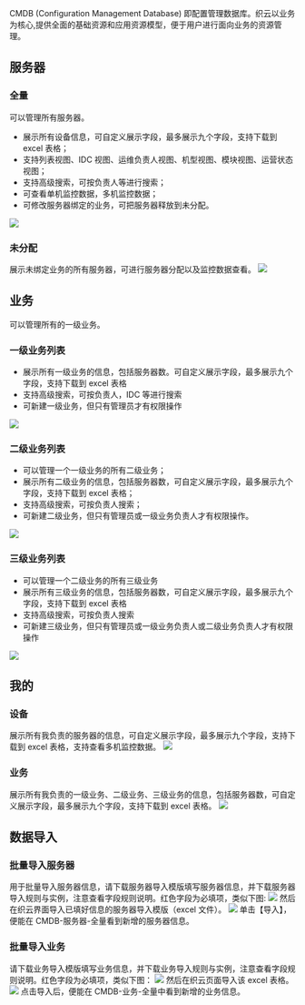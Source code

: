 CMDB (Configuration Management Database) 即配置管理数据库。织云以业务为核心,提供全面的基础资源和应用资源模型，便于用户进行面向业务的资源管理。
## 服务器 ##
### 全量 ###
可以管理所有服务器。

- 展示所有设备信息，可自定义展示字段，最多展示九个字段，支持下载到 excel 表格；
- 支持列表视图、IDC 视图、运维负责人视图、机型视图、模块视图、运营状态视图；
- 支持高级搜索，可按负责人等进行搜索；
- 可查看单机监控数据，多机监控数据；
- 可修改服务器绑定的业务，可把服务器释放到未分配。

![](http://imgcache.tce.fsphere.cn/static/mc.qcloudimg.com/static/img/d3b7ed3a7ed2ecbe04bb198335e07665/CMDB1.png)
### 未分配 ###
展示未绑定业务的所有服务器，可进行服务器分配以及监控数据查看。
![](http://imgcache.tce.fsphere.cn/static/mc.qcloudimg.com/static/img/7187f524fbea49c714cc925bbe4e59f6/CMDB2.png)
## 业务 ##
可以管理所有的一级业务。
### 一级业务列表 ###
- 展示所有一级业务的信息，包括服务器数。可自定义展示字段，最多展示九个字段，支持下载到 excel 表格
- 支持高级搜索，可按负责人，IDC 等进行搜索
- 可新建一级业务，但只有管理员才有权限操作

![](http://imgcache.tce.fsphere.cn/static/mc.qcloudimg.com/static/img/5f5b48cd0f83ee2d2a32332c7bfb4d7b/CMDB3.png)
### 二级业务列表  ###
- 可以管理一个一级业务的所有二级业务；
- 展示所有二级业务的信息，包括服务器数，可自定义展示字段，最多展示九个字段，支持下载到 excel 表格；
- 支持高级搜索，可按负责人搜索；
- 可新建二级业务，但只有管理员或一级业务负责人才有权限操作。

![](http://imgcache.tce.fsphere.cn/static/mc.qcloudimg.com/static/img/aadc307cb74ab1a4c04203b88807aed3/CMDB4.png)
### 三级业务列表 ###
- 可以管理一个二级业务的所有三级业务
- 展示所有三级业务的信息，包括服务器数，可自定义展示字段，最多展示九个字段，支持下载到 excel 表格
- 支持高级搜索，可按负责人搜索
- 可新建三级业务，但只有管理员或一级业务负责人或二级业务负责人才有权限操作

![](http://imgcache.tce.fsphere.cn/static/mc.qcloudimg.com/static/img/7ba56e6496ff7a2124d6cd413220a47a/CMDB5.png)
## 我的 ##
### 设备 ###
展示所有我负责的服务器的信息，可自定义展示字段，最多展示九个字段，支持下载到 excel 表格，支持查看多机监控数据。
![](http://imgcache.tce.fsphere.cn/static/mc.qcloudimg.com/static/img/4603d52de7d50f598f1032bc20df289a/CMDB6.png)
### 业务 ###
展示所有我负责的一级业务、二级业务、三级业务的信息，包括服务器数，可自定义展示字段，最多展示九个字段，支持下载到 excel 表格。
![](http://imgcache.tce.fsphere.cn/static/mc.qcloudimg.com/static/img/87dee0d8fe91329675e6aee3e76e9790/CMDB7.png)
## 数据导入 ##
### 批量导入服务器 ###
用于批量导入服务器信息，请下载服务器导入模版填写服务器信息，并下载服务器导入规则与实例，注意查看字段规则说明。红色字段为必填项，类似下图:
![](http://imgcache.tce.fsphere.cn/static/mc.qcloudimg.com/static/img/cb3df5cadf9e076361e955755f79a300/CMDB8.png)
然后在织云界面导入已填好信息的服务器导入模版（excel 文件）。
![](http://imgcache.tce.fsphere.cn/static/mc.qcloudimg.com/static/img/bd843ecd239f288bda2a602583b237b1/CMDB9.png)
单击【导入】，便能在 CMDB-服务器-全量看到新增的服务器信息。
### 批量导入业务 ###
请下载业务导入模版填写业务信息，并下载业务导入规则与实例，注意查看字段规则说明。红色字段为必填项，类似下图：
![](http://imgcache.tce.fsphere.cn/static/mc.qcloudimg.com/static/img/9df14c0edf205ab2e386233c7fc9fd51/CMDB10.png)
然后在织云页面导入该 excel 表格。
![](http://imgcache.tce.fsphere.cn/static/mc.qcloudimg.com/static/img/7185b21205db770ea6bd229a03140d8d/CMDB11.png)
点击导入后，便能在 CMDB-业务-全量中看到新增的业务信息。
